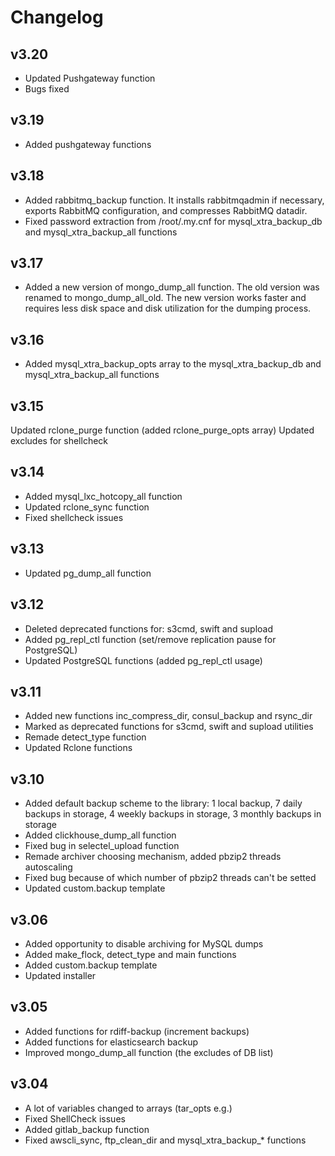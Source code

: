 # Changelog

## v3.20

* Updated Pushgateway function
* Bugs fixed

## v3.19

* Added pushgateway functions

## v3.18

* Added rabbitmq_backup function. It installs rabbitmqadmin if necessary, exports RabbitMQ configuration, and compresses RabbitMQ datadir.
* Fixed password extraction from /root/.my.cnf for mysql_xtra_backup_db and mysql_xtra_backup_all functions

## v3.17

* Added a new version of mongo_dump_all function. The old version was renamed to mongo_dump_all_old. The new version works faster and requires less disk space and disk utilization for the dumping process.

## v3.16

* Added mysql_xtra_backup_opts array to the mysql_xtra_backup_db and mysql_xtra_backup_all functions

## v3.15

Updated rclone_purge function (added rclone_purge_opts array)
Updated excludes for shellcheck

## v3.14

* Added mysql_lxc_hotcopy_all function
* Updated rclone_sync function
* Fixed shellcheck issues

## v3.13

* Updated pg_dump_all function

## v3.12

* Deleted deprecated functions for: s3cmd, swift and supload
* Added pg_repl_ctl function (set/remove replication pause for PostgreSQL)
* Updated PostgreSQL functions (added pg_repl_ctl usage)

## v3.11

* Added new functions inc_compress_dir, consul_backup and rsync_dir
* Marked as deprecated functions for s3cmd, swift and supload utilities
* Remade detect_type function
* Updated Rclone functions

## v3.10

* Added default backup scheme to the library: 1 local backup, 7 daily backups in storage, 4 weekly backups in storage, 3 monthly backups in storage
* Added clickhouse_dump_all function
* Fixed bug in selectel_upload function
* Remade archiver choosing mechanism, added pbzip2 threads autoscaling
* Fixed bug because of which number of pbzip2 threads can't be setted
* Updated custom.backup template

## v3.06

* Added opportunity to disable archiving for MySQL dumps
* Added make_flock, detect_type and main functions
* Added custom.backup template
* Updated installer

## v3.05

* Added functions for rdiff-backup (increment backups)
* Added functions for elasticsearch backup
* Improved mongo_dump_all function (the excludes of DB list)

## v3.04

* A lot of variables changed to arrays (tar_opts e.g.)
* Fixed ShellCheck issues
* Added gitlab_backup function
* Fixed awscli_sync, ftp_clean_dir and mysql_xtra_backup_* functions
